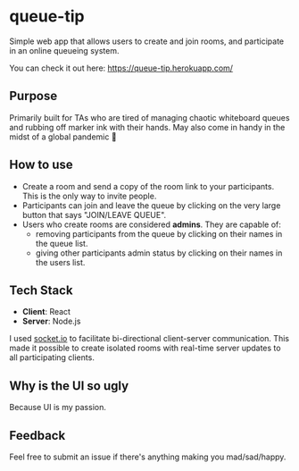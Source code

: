 # queue-tip
Simple web app that allows users to create and join rooms, and participate in an online queueing system.

You can check it out here: https://queue-tip.herokuapp.com/

## Purpose
Primarily built for TAs who are tired of managing chaotic whiteboard queues and rubbing off marker ink with their hands. May also come in handy in the midst of a global pandemic 🤡

## How to use
- Create a room and send a copy of the room link to your participants. This is the only way to invite people. 
- Participants can join and leave the queue by clicking on the very large button that says "JOIN/LEAVE QUEUE".
- Users who create rooms are considered **admins**. They are capable of:
  - removing participants from the queue by clicking on their names in the queue list.
  - giving other participants admin status by clicking on their names in the users list.

## Tech Stack
- **Client**: React
- **Server**: Node.js

I used [socket.io](https://socket.io/) to facilitate bi-directional client-server communication. This made it possible to create isolated rooms with real-time server updates to all participating clients.

## Why is the UI so ugly
Because UI is my passion.

## Feedback
Feel free to submit an issue if there's anything making you mad/sad/happy.